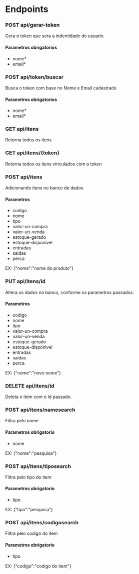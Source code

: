 <h1>Endpoints</h1>

<h3><strong>POST</strong> api/gerar-token</h3>
<p>Gera o token que sera a indentidade do usuario.</p>
<h4>Parametros obrigatorios</h4>
<ul>
<li>nome*</li>
<li>email*</li>
</ul>

<h3><strong>POST</strong> api/token/buscar</h3>
<p>Busca o token com base no Nome e Email cadastrado</p>
<h4>Parametros obrigatorios</h4>
<ul>
<li>nome*</li>
<li>email*</li>
</ul>

<h3><strong>GET</strong> api/itens</h3>
<p>Retorna todos os itens</p>

<h3><strong>GET</strong> api/itens/{token}</h3>
<p>Retorna todos os itens vinculados com o token</p>
 

<h3><strong>POST</strong> api/itens</h3>
<p>Adicionando itens no banco de dados</p>
<h4>Parametros</h4>
<ul>
<li>codigo</li>
<li>nome</li>
<li>tipo</li>
<li>valor-un-compra</li>
<li>valor-un-venda</li>
<li>estoque-gerado</li>
<li>estoque-disponivel</li>
<li>entradas</li>
<li>saidas</li>
<li>perca</li>
</ul>
<p>EX: {"nome":"nome do produto"}</p>

<h3><strong>PUT</strong> api/itens/id</h3>
<p>Altera os dados no banco, conforme os parametros passados.</p>
<h4>Parametros</h4>
<ul>
<li>codigo</li>
<li>nome</li>
<li>tipo</li>
<li>valor-un-compra</li>
<li>valor-un-venda</li>
<li>estoque-gerado</li>
<li>estoque-disponivel</li>
<li>entradas</li>
<li>saidas</li>
<li>perca</li>
</ul>
<p>EX: {"nome":"novo nome"}</p>

<h3><strong>DELETE</strong> api/itens/id</h3>
<p>Deleta o item com o Id passado.</p>

<h3><strong>POST</strong> api/itens/namesearch</h3>
<p>Filtra pelo nome</p>
<h4>Parametros obrigatorio</h4>
<ul>
<li>nome</li>
</ul>
<p>EX: {"nome":"pesquisa"}</p>

<h3><strong>POST</strong> api/itens/tiposearch</h3>
<p>Filtra pelo tipo do item</p>
<h4>Parametros obrigatorio</h4>
<ul>
<li>tipo</li>
</ul>
<p>EX: {"tipo":"pesquisa"}</p>

<h3><strong>POST</strong> api/itens/codigosearch</h3>
<p>Filtra pelo codigo do item</p>
<h4>Parametros obrigatorio</h4>
<ul>
<li>tipo</li>
</ul>
<p>EX: {"codigo":"codigo do item"}</p>


